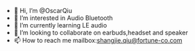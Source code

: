 - 👋 Hi, I’m @OscarQiu
- 👀 I’m interested in Audio Bluetooth
- 🌱 I’m currently learning LE audio
- 💞️ I’m looking to collaborate on earbuds,headset and speaker
- 📫 How to reach me mailbox:shangjie.qiu@fortune-co.com

<!---
OscarQiu/OscarQiu is a ✨ special ✨ repository because its `README.md` (this file) appears on your GitHub profile.
You can click the Preview link to take a look at your changes.
--->
